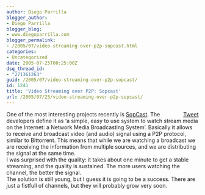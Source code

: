 ```yaml
---
author: Diego Parrilla
blogger_author:
- Diego Parrilla
blogger_blog:
- www.diegoparrilla.com
blogger_permalink:
- /2005/07/video-streaming-over-p2p-sopcast.html
categories:
- Uncategorized
date: 2005-07-25T00:25:00Z
dsq_thread_id:
- "271361263"
guid: /2005/07/video-streaming-over-p2p-sopcast/
id: 1241
title: 'Video Streaming over P2P: Sopcast'
url: /2005/07/25/video-streaming-over-p2p-sopcast/
---
```


<div style="float: right; margin-left: 10px;">
  <a href="https://twitter.com/share" class="twitter-share-button" data-via="nubeblog" data-count="vertical" data-url="/2005/07/25/video-streaming-over-p2p-sopcast/">Tweet</a>
</div>

One of the most interesting projects recently is [SopCast](http://www.sopcast.org/). The developers define it as &#8216;a simple, easy to use system to watch stream media on the Internet: a Network Media Broadcasting System&#8217;. Basically it allows to receive and broadcast video (and audio) signal using a P2P protocol, similar to Bittorrent. This means that while we are watching a broadcast we are receiving the information from multiple sources, and we are distributing the signal at the same time.  
I was surprised with the quality: it takes about one minute to get a stable streaming, and the quality is sustained. The more users watching the channel, the better the signal.  
The solution is still young, but I guess it is going to be a success. There are just a fistfull of channels, but they will probably grow very soon.
